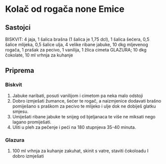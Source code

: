 # Kolač od rogača none Emice

## Sastojci

BISKVIT: 4 jaja, 1 šalica brašna \(1 šalica je 1,75 dcl\), 1 šalica šećera, 0,5 šalice mlijeka, 0,5 šalice ulja, 4 velike ribane jabuke, 10 dkg mljevenog rogača, 1 prašak za pecivo, 1 vanilija, 1 žlica cimeta GLAZURA; 10 dkg čokolate, 10 ml vrhnja za kuhanje

## Priprema

### Biskvit

1. Jabuke naribati, posuti vanilijom i cimetom pa neka malo odstoji
2. Dobro izmješati žumance, šećer te rogač, a naizmjenice dodavati brašno pomiješano s praškom za pecivo te mlijeko i ulje dok ne dobiješ glatku smjesu.
3. Umiješati ribane jabuke te snijeg od bjeljanaca te više ne miksati nego lagano promiješati.
4. Uliti u pleh za pečenje i peći na 180 stupnjeva 35-40 minuta.

### Glazura

1. 100 ml vrhnja za kuhanje zakuhat, skinit s vatre, staviti čokoloadu I dobro izmješati

